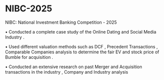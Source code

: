# NIBC-2025

NIBC: National Investment Banking Competition - 2025

• Conducted a complete case study of the Online Dating and Social Media Industry .

• Used different valuation methods such as DCF , Precedent Transactions , Comparable Companies analysis to determine the fair EV and stock price of Bumble for acquisition .

• Conducted an extensive research on past Merger and Acquisition transactions in the industry , Company and Industry analysis
